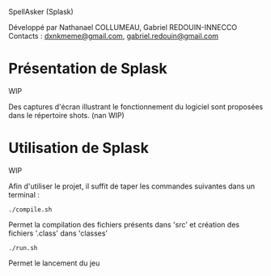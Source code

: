 SpellAsker (Splask)

Développé par Nathanael COLLUMEAU, Gabriel REDOUIN-INNECCO
Contacts : dxnkmeme@gmail.com, gabriel.redouin@gmail.com

# Présentation de Splask
WIP

Des captures d'écran illustrant le fonctionnement du logiciel sont proposées dans le répertoire shots. (nan WIP)


# Utilisation de Splask
WIP

Afin d'utiliser le projet, il suffit de taper les commandes suivantes dans un terminal :

```
./compile.sh
```
Permet la compilation des fichiers présents dans 'src' et création des fichiers '.class' dans 'classes'

```
./run.sh
```
Permet le lancement du jeu
